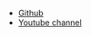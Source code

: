 * [Github](https://github.com/Martodox/animated-graph-generator)
* [Youtube channel](https://www.youtube.com/@bartoszjakubowiak)
